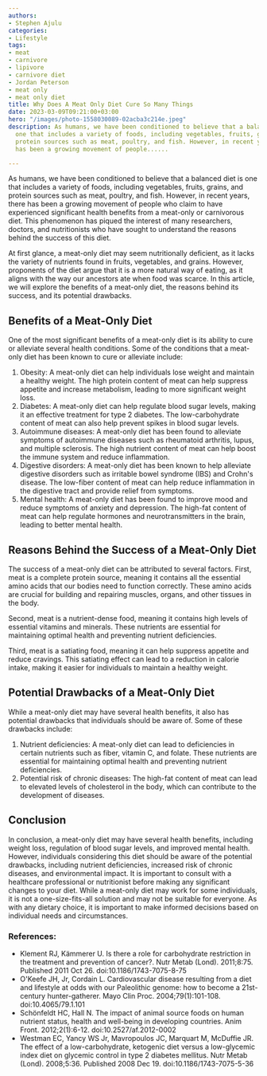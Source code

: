 ```yaml
---
authors:
- Stephen Ajulu
categories:
- Lifestyle
tags:
- meat
- carnivore
- lipivore
- carnivore diet
- Jordan Peterson
- meat only
- meat only diet
title: Why Does A Meat Only Diet Cure So Many Things
date: 2023-03-09T09:21:00+03:00
hero: "/images/photo-1558030089-02acba3c214e.jpeg"
description: As humans, we have been conditioned to believe that a balanced diet is
  one that includes a variety of foods, including vegetables, fruits, grains, and
  protein sources such as meat, poultry, and fish. However, in recent years, there
  has been a growing movement of people......

---
```

As humans, we have been conditioned to believe that a balanced diet is one that includes a variety of foods, including vegetables, fruits, grains, and protein sources such as meat, poultry, and fish. However, in recent years, there has been a growing movement of people who claim to have experienced significant health benefits from a meat-only or carnivorous diet. This phenomenon has piqued the interest of many researchers, doctors, and nutritionists who have sought to understand the reasons behind the success of this diet.

At first glance, a meat-only diet may seem nutritionally deficient, as it lacks the variety of nutrients found in fruits, vegetables, and grains. However, proponents of the diet argue that it is a more natural way of eating, as it aligns with the way our ancestors ate when food was scarce. In this article, we will explore the benefits of a meat-only diet, the reasons behind its success, and its potential drawbacks.

## Benefits of a Meat-Only Diet

One of the most significant benefits of a meat-only diet is its ability to cure or alleviate several health conditions. Some of the conditions that a meat-only diet has been known to cure or alleviate include:

1. Obesity: A meat-only diet can help individuals lose weight and maintain a healthy weight. The high protein content of meat can help suppress appetite and increase metabolism, leading to more significant weight loss.
2. Diabetes: A meat-only diet can help regulate blood sugar levels, making it an effective treatment for type 2 diabetes. The low-carbohydrate content of meat can also help prevent spikes in blood sugar levels.
3. Autoimmune diseases: A meat-only diet has been found to alleviate symptoms of autoimmune diseases such as rheumatoid arthritis, lupus, and multiple sclerosis. The high nutrient content of meat can help boost the immune system and reduce inflammation.
4. Digestive disorders: A meat-only diet has been known to help alleviate digestive disorders such as irritable bowel syndrome (IBS) and Crohn's disease. The low-fiber content of meat can help reduce inflammation in the digestive tract and provide relief from symptoms.
5. Mental health: A meat-only diet has been found to improve mood and reduce symptoms of anxiety and depression. The high-fat content of meat can help regulate hormones and neurotransmitters in the brain, leading to better mental health.

## Reasons Behind the Success of a Meat-Only Diet

The success of a meat-only diet can be attributed to several factors. First, meat is a complete protein source, meaning it contains all the essential amino acids that our bodies need to function correctly. These amino acids are crucial for building and repairing muscles, organs, and other tissues in the body.

Second, meat is a nutrient-dense food, meaning it contains high levels of essential vitamins and minerals. These nutrients are essential for maintaining optimal health and preventing nutrient deficiencies.

Third, meat is a satiating food, meaning it can help suppress appetite and reduce cravings. This satiating effect can lead to a reduction in calorie intake, making it easier for individuals to maintain a healthy weight.

## Potential Drawbacks of a Meat-Only Diet

While a meat-only diet may have several health benefits, it also has potential drawbacks that individuals should be aware of. Some of these drawbacks include:

1. Nutrient deficiencies: A meat-only diet can lead to deficiencies in certain nutrients such as fiber, vitamin C, and folate. These nutrients are essential for maintaining optimal health and preventing nutrient deficiencies.
2. Potential risk of chronic diseases: The high-fat content of meat can lead to elevated levels of cholesterol in the body, which can contribute to the development of diseases.

## Conclusion

In conclusion, a meat-only diet may have several health benefits, including weight loss, regulation of blood sugar levels, and improved mental health. However, individuals considering this diet should be aware of the potential drawbacks, including nutrient deficiencies, increased risk of chronic diseases, and environmental impact. It is important to consult with a healthcare professional or nutritionist before making any significant changes to your diet. While a meat-only diet may work for some individuals, it is not a one-size-fits-all solution and may not be suitable for everyone. As with any dietary choice, it is important to make informed decisions based on individual needs and circumstances.

### References:

* Klement RJ, Kämmerer U. Is there a role for carbohydrate restriction in the treatment and prevention of cancer?. Nutr Metab (Lond). 2011;8:75. Published 2011 Oct 26. doi:10.1186/1743-7075-8-75
* O'Keefe JH, Jr, Cordain L. Cardiovascular disease resulting from a diet and lifestyle at odds with our Paleolithic genome: how to become a 21st-century hunter-gatherer. Mayo Clin Proc. 2004;79(1):101-108. doi:10.4065/79.1.101
* Schönfeldt HC, Hall N. The impact of animal source foods on human nutrient status, health and well-being in developing countries. Anim Front. 2012;2(1):6-12. doi:10.2527/af.2012-0002
* Westman EC, Yancy WS Jr, Mavropoulos JC, Marquart M, McDuffie JR. The effect of a low-carbohydrate, ketogenic diet versus a low-glycemic index diet on glycemic control in type 2 diabetes mellitus. Nutr Metab (Lond). 2008;5:36. Published 2008 Dec 19. doi:10.1186/1743-7075-5-36